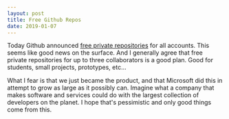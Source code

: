 ```yaml
---
layout: post
title: Free Github Repos
date: 2019-01-07
---
```


Today Github announced [free private repositories](https://blog.github.com/2019-01-07-new-year-new-github/) for all accounts. This seems like good news on the surface. And I generally agree that free private repositories for up to three collaborators is a good plan. Good for students, small projects, prototypes, etc...


What I fear is that we just became the product, and that Microsoft did this in attempt to grow as large as it possibly can. Imagine what a company that makes software and services could do with the largest collection of developers on the planet. I hope that's pessimistic and only good things come from this.
